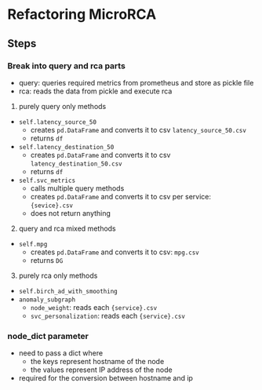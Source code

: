 # Refactoring MicroRCA
## Steps
### Break into query and rca parts
- query: queries required metrics from prometheus and store as pickle file
- rca: reads the data from pickle and execute rca
1. purely query only methods
  - `self.latency_source_50`
    - creates `pd.DataFrame` and converts it to csv `latency_source_50.csv`
    - returns `df`
  - `self.latency_destination_50`
    - creates `pd.DataFrame` and converts it to csv `latency_destination_50.csv`
    - returns `df`
  - `self.svc_metrics`
    - calls multiple query methods
    - creates `pd.DataFrame` and converts it to csv per service: `{sevice}.csv`
    - does not return anything
2. query and rca mixed methods
  - `self.mpg`
    - creates `pd.DataFrame` and converts it to csv: `mpg.csv`
    - returns `DG`
3. purely rca only methods
  - `self.birch_ad_with_smoothing`
  - `anomaly_subgraph`
    - `node_weight`: reads each `{service}.csv`
    - `svc_personalization`: reads each `{service}.csv`

### node_dict parameter
- need to pass a dict where 
  - the keys represent hostname of the node
  - the values represent IP address of the node
- required for the conversion between hostname and ip


